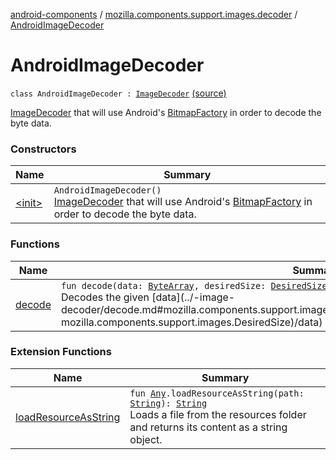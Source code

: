 [android-components](../../index.md) / [mozilla.components.support.images.decoder](../index.md) / [AndroidImageDecoder](./index.md)

# AndroidImageDecoder

`class AndroidImageDecoder : `[`ImageDecoder`](../-image-decoder/index.md) [(source)](https://github.com/mozilla-mobile/android-components/blob/master/components/support/images/src/main/java/mozilla/components/support/images/decoder/AndroidImageDecoder.kt#L21)

[ImageDecoder](../-image-decoder/index.md) that will use Android's [BitmapFactory](#) in order to decode the byte data.

### Constructors

| Name | Summary |
|---|---|
| [&lt;init&gt;](-init-.md) | `AndroidImageDecoder()`<br>[ImageDecoder](../-image-decoder/index.md) that will use Android's [BitmapFactory](#) in order to decode the byte data. |

### Functions

| Name | Summary |
|---|---|
| [decode](decode.md) | `fun decode(data: `[`ByteArray`](https://kotlinlang.org/api/latest/jvm/stdlib/kotlin/-byte-array/index.html)`, desiredSize: `[`DesiredSize`](../../mozilla.components.support.images/-desired-size/index.md)`): <ERROR CLASS>?`<br>Decodes the given [data](../-image-decoder/decode.md#mozilla.components.support.images.decoder.ImageDecoder$decode(kotlin.ByteArray, mozilla.components.support.images.DesiredSize)/data) into a a [Bitmap](#) or null. |

### Extension Functions

| Name | Summary |
|---|---|
| [loadResourceAsString](../../mozilla.components.support.test.file/kotlin.-any/load-resource-as-string.md) | `fun `[`Any`](https://kotlinlang.org/api/latest/jvm/stdlib/kotlin/-any/index.html)`.loadResourceAsString(path: `[`String`](https://kotlinlang.org/api/latest/jvm/stdlib/kotlin/-string/index.html)`): `[`String`](https://kotlinlang.org/api/latest/jvm/stdlib/kotlin/-string/index.html)<br>Loads a file from the resources folder and returns its content as a string object. |
